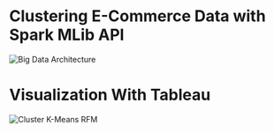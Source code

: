 # Clustering E-Commerce Data with Spark MLib API
![Big Data Architecture](https://user-images.githubusercontent.com/55095414/116854054-45360b00-ac21-11eb-8dd1-3c30c8c701c2.png)

# Visualization With Tableau
![Cluster K-Means   RFM](https://user-images.githubusercontent.com/55095414/118301146-f46dbe80-b50c-11eb-80f4-5bcd86deddcd.png)
